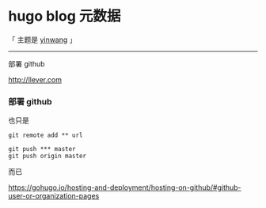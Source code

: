 # hugo blog 元数据

「 主题是 [yinwang](https://github.com/chinanf-boy/gohugo-theme-yinwang) 」

---


部署 github

http://llever.com


### 部署 github

也只是

```
git remote add ** url
```

```
git push *** master
git push origin master
```

而已

https://gohugo.io/hosting-and-deployment/hosting-on-github/#github-user-or-organization-pages